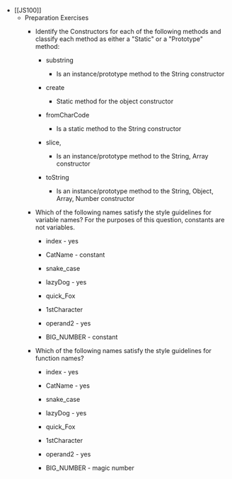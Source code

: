 - [[JS100]]
	 - Preparation Exercises
		 - Identify the Constructors for each of the following methods and classify
 each method as either a "Static" or a "Prototype" method:
			 - substring
				 - Is an instance/prototype method to the String constructor

			 - create
				 - Static method for the object constructor

			 - fromCharCode
				 - Is a static method to the String constructor

			 - slice,
				 - Is an instance/prototype method to the String, Array constructor

			 - toString
				 - Is an instance/prototype method to the String, Object, Array, Number constructor

		 - Which of the following names satisfy the style guidelines for variable 
names? For the purposes of this question, constants are not variables.
			 - index - yes

			 - CatName - constant

			 - snake_case

			 - lazyDog - yes

			 - quick_Fox

			 - 1stCharacter

			 - operand2 - yes

			 - BIG_NUMBER - constant

		 - Which of the following names satisfy the style guidelines for function names?
			 - index - yes

			 - CatName - yes

			 - snake_case

			 - lazyDog - yes 

			 - quick_Fox

			 - 1stCharacter

			 - operand2 - yes

			 - BIG_NUMBER - magic number

